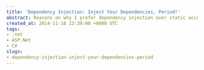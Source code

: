 ```yaml
---
title: 'Dependency Injection: Inject Your Dependencies, Period!'
abstract: Reasons on why I prefer dependency injection over static accessors.
created_at: 2014-11-18 12:39:00 +0000 UTC
tags:
- .net
- ASP.Net
- C#
slugs:
- dependency-injection-inject-your-dependencies-period
---
```


